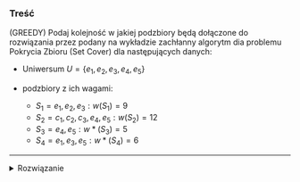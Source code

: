 ### Treść
(GREEDY)
Podaj kolejność w jakiej podzbiory będą dołączone do rozwiązania przez podany na wykładzie zachłanny algorytm dia problemu Pokrycia Zbioru (Set Cover) dla następujących danych:

- Uniwersum $U = \{e_{1}, e_{2}, e_{3}, e_{4}, e_{5}\}$

- podzbiory z ich wagami:

    - $S_{1} = e_{1}, e_{2}, e_{3} : w (S_{1}) = 9$
    - $S_{2} = c_{1}, c_{2}, c_{3}, e_{4}, e_{5} : w (S_{2}) = 12$
    - $S_{3} = e_{4}, e_{5} : w * (S_{3}) = 5$
    - $S_{4} = e_{1}, e_{3}, e_{5} : w * (S_{4}) = 6$

------
<details><summary>Rozwiązanie</summary>
<p>

